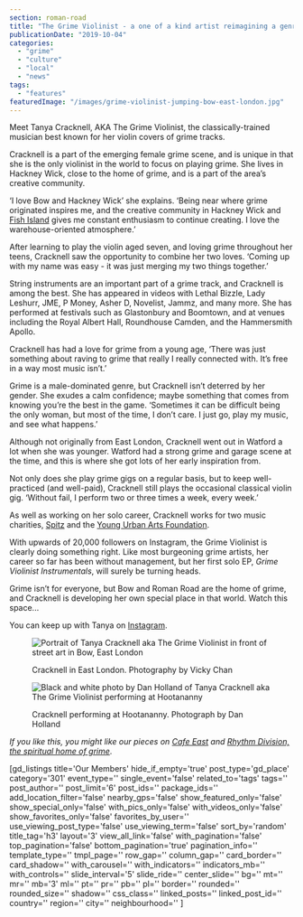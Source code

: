 ```yaml
---
section: roman-road
title: "The Grime Violinist - a one of a kind artist reimagining a genre"
publicationDate: "2019-10-04"
categories: 
  - "grime"
  - "culture"
  - "local"
  - "news"
tags: 
  - "features"
featuredImage: "/images/grime-violinist-jumping-bow-east-london.jpg"
---
```


Meet Tanya Cracknell, AKA The Grime Violinist, the classically-trained musician best known for her violin covers of grime tracks. 

Cracknell is a part of the emerging female grime scene, and is unique in that she is the only violinist in the world to focus on playing grime. She lives in Hackney Wick, close to the home of grime, and is a part of the area’s creative community.

‘I love Bow and Hackney Wick’ she explains. ‘Being near where grime originated inspires me, and the creative community in Hackney Wick and [Fish Island](https://romanroadlondon.com/history-fish-island/) gives me constant enthusiasm to continue creating. I love the warehouse-oriented atmosphere.’

After learning to play the violin aged seven, and loving grime throughout her teens, Cracknell saw the opportunity to combine her two loves. ‘Coming up with my name was easy - it was just merging my two things together.’

String instruments are an important part of a grime track, and Cracknell is among the best. She has appeared in videos with Lethal Bizzle, Lady Leshurr, JME, P Money, Asher D, Novelist, Jammz, and many more. She has performed at festivals such as Glastonbury and Boomtown, and at venues including the Royal Albert Hall, Roundhouse Camden, and the Hammersmith Apollo.

Cracknell has had a love for grime from a young age, ‘There was just something about raving to grime that really I really connected with. It’s free in a way most music isn’t.’ 

Grime is a male-dominated genre, but Cracknell isn’t deterred by her gender. She exudes a calm confidence; maybe something that comes from knowing you’re the best in the game. ‘Sometimes it can be difficult being the only woman, but most of the time, I don’t care. I just go, play my music, and see what happens.’

Although not originally from East London, Cracknell went out in Watford a lot when she was younger. Watford had a strong grime and garage scene at the time, and this is where she got lots of her early inspiration from.

Not only does she play grime gigs on a regular basis, but to keep well-practiced (and well-paid), Cracknell still plays the occasional classical violin gig. ‘Without fail, I perform two or three times a week, every week.’

As well as working on her solo career, Cracknell works for two music charities, [Spitz](https://www.spitz.org.uk/) and the [Young Urban Arts Foundation](https://yuaf.org.uk/). 

With upwards of 20,000 followers on Instagram, the Grime Violinist is clearly doing something right. Like most burgeoning grime artists, her career so far has been without management, but her first solo EP, _Grime Violinist Instrumentals_, will surely be turning heads.

Grime isn’t for everyone, but Bow and Roman Road are the home of grime, and Cracknell is developing her own special place in that world. Watch this space...

You can keep up with Tanya on [Instagram](https://www.instagram.com/p/Bmp5ggyHLGg/?hl=en&taken-by=thegrimeviolinist).

<figure>

![Portrait of Tanya Cracknell aka The Grime Violinist in front of street art in Bow, East London](/images/grime-violinist-headphones-bow-east-london.jpg)

<figcaption>

Cracknell in East London. Photography by Vicky Chan

</figcaption>

</figure>

<figure>

![Black and white photo by Dan Holland of Tanya Cracknell aka The Grime Violinist performing at Hootananny](/images/Grime-violinist-bow-east-london-1024x683.jpg)

<figcaption>

Cracknell performing at Hootananny. Photograph by Dan Holland

</figcaption>

</figure>

_If you like this, you might like our pieces on_ [_Cafe East_](https://romanroadlondon.com/cafe-east-roman-road-mustafa-has-interview/) _and [Rhythm Division, the spiritual home of grime](https://romanroadlondon.com/rhythm-division-grime-record-shop-bow/)_.

\[gd\_listings title='Our Members' hide\_if\_empty='true' post\_type='gd\_place' category='301' event\_type='' single\_event='false' related\_to='tags' tags='' post\_author='' post\_limit='6' post\_ids='' package\_ids='' add\_location\_filter='false' nearby\_gps='false' show\_featured\_only='false' show\_special\_only='false' with\_pics\_only='false' with\_videos\_only='false' show\_favorites\_only='false' favorites\_by\_user='' use\_viewing\_post\_type='false' use\_viewing\_term='false' sort\_by='random' title\_tag='h3' layout='3' view\_all\_link='false' with\_pagination='false' top\_pagination='false' bottom\_pagination='true' pagination\_info='' template\_type='' tmpl\_page='' row\_gap='' column\_gap='' card\_border='' card\_shadow='' with\_carousel='' with\_indicators='' indicators\_mb='' with\_controls='' slide\_interval='5' slide\_ride='' center\_slide='' bg='' mt='' mr='' mb='3' ml='' pt='' pr='' pb='' pl='' border='' rounded='' rounded\_size='' shadow='' css\_class='' linked\_posts='' linked\_post\_id='' country='' region='' city='' neighbourhood='' \]
